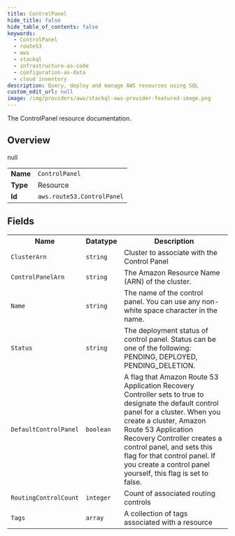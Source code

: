 ```yaml
---
title: ControlPanel
hide_title: false
hide_table_of_contents: false
keywords:
  - ControlPanel
  - route53
  - aws
  - stackql
  - infrastructure-as-code
  - configuration-as-data
  - cloud inventory
description: Query, deploy and manage AWS resources using SQL
custom_edit_url: null
image: /img/providers/aws/stackql-aws-provider-featured-image.png
---
```

The ControlPanel resource documentation.

## Overview
<table><tbody>
<tr><td><b>Name</b></td><td><code>ControlPanel</code></td></tr>
<tr><td><b>Type</b></td><td>Resource</td></tr>
null
<tr><td><b>Id</b></td><td><code>aws.route53.ControlPanel</code></td></tr>
</tbody></table>

## Fields
<table><tbody>
<tr><th>Name</th><th>Datatype</th><th>Description</th></tr>
<tr><td><code>ClusterArn</code></td><td><code>string</code></td><td>Cluster to associate with the Control Panel</td></tr><tr><td><code>ControlPanelArn</code></td><td><code>string</code></td><td>The Amazon Resource Name (ARN) of the cluster.</td></tr><tr><td><code>Name</code></td><td><code>string</code></td><td>The name of the control panel. You can use any non-white space character in the name.</td></tr><tr><td><code>Status</code></td><td><code>string</code></td><td>The deployment status of control panel. Status can be one of the following: PENDING, DEPLOYED, PENDING_DELETION.</td></tr><tr><td><code>DefaultControlPanel</code></td><td><code>boolean</code></td><td>A flag that Amazon Route 53 Application Recovery Controller sets to true to designate the default control panel for a cluster. When you create a cluster, Amazon Route 53 Application Recovery Controller creates a control panel, and sets this flag for that control panel. If you create a control panel yourself, this flag is set to false.</td></tr><tr><td><code>RoutingControlCount</code></td><td><code>integer</code></td><td>Count of associated routing controls</td></tr><tr><td><code>Tags</code></td><td><code>array</code></td><td>A collection of tags associated with a resource</td></tr>
</tbody></table>